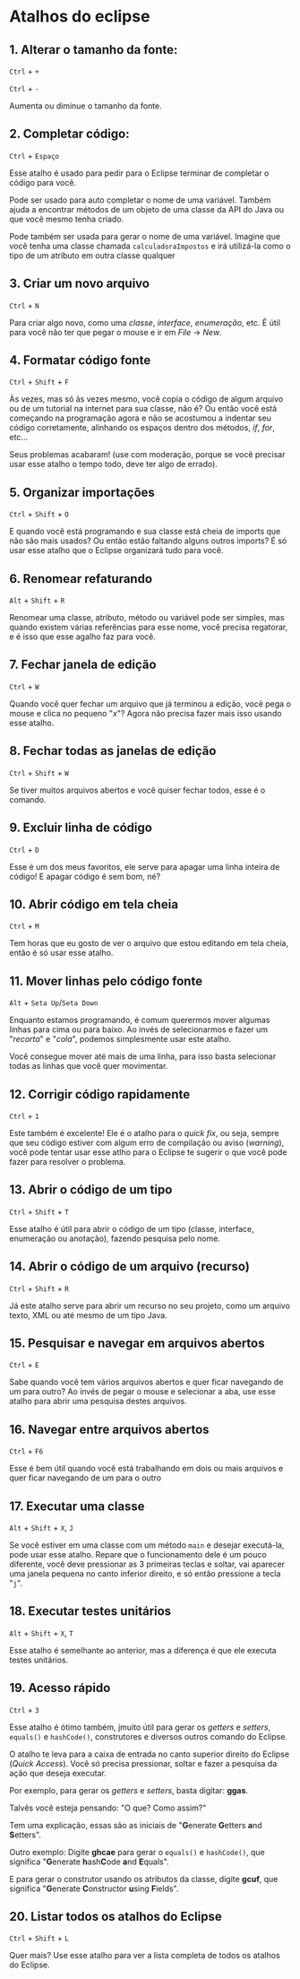 # Atalhos do eclipse

## 1. Alterar o tamanho da fonte:
  
```Ctrl``` + ```+```

```Ctrl``` + ```-```

Aumenta ou diminue o tamanho da fonte.

## 2. Completar código:

```Ctrl``` + ```Espaço```

Esse atalho é usado para pedir para o Eclipse terminar de completar o código para você.

Pode ser usado para auto completar o nome de uma variável. Também ajuda a encontrar métodos de um objeto de uma classe da API do Java ou que você mesmo tenha criado.

Pode também ser usada para gerar o nome de uma variável. Imagine que você tenha uma classe chamada ```calculadoraImpostos``` e irá utilizá-la como o tipo de um atributo em outra classe qualquer

## 3. Criar um novo arquivo

```Ctrl``` + ```N```

Para criar algo novo, como uma *classe*, *interface*, *enumeração*, etc. É útil para você não ter que pegar o mouse e ir em *File* -> *New*.

## 4. Formatar código fonte

```Ctrl``` + ```Shift``` + ```F```

Às vezes, mas só às vezes mesmo, você copia o código de algum arquivo ou de um tutorial na internet para sua classe, não é? Ou então você está começando na programação agora e não se acostumou a indentar seu código corretamente, alinhando os espaços dentro dos métodos, *if*, *for*, etc...

Seus problemas acabaram! (use com moderação, porque se você precisar usar esse atalho o tempo todo, deve ter algo de errado).

## 5. Organizar importações

```Ctrl``` + ```Shift``` + ```O```

E quando você está programando e sua classe está cheia de imports que não são mais usados? Ou então estão faltando alguns outros imports? É só usar esse atalho que o Eclipse organizará tudo para você.

## 6. Renomear refaturando

```Alt``` + ```Shift``` + ```R```

Renomear uma classe, atributo, método ou variável pode ser simples, mas quando existem várias referências para esse nome, você precisa regatorar, e é isso que esse agalho faz para você.

## 7. Fechar janela de edição

```Ctrl``` + ```W```

Quando você quer fechar um arquivo que já terminou a edição, você pega o mouse e clica no pequeno "*x*"? Agora não precisa fazer mais isso usando esse atalho.

## 8. Fechar todas as janelas de edição

```Ctrl``` + ```Shift``` + ```W```

Se tiver muitos arquivos abertos e você quiser fechar todos, esse é o comando.

## 9. Excluir linha de código

```Ctrl``` + ```D```

Esse é um dos meus favoritos, ele serve para apagar uma linha inteira de código! E apagar código é sem bom, né?

## 10. Abrir código em tela cheia

```Ctrl``` + ```M```

Tem horas que eu gosto de ver o arquivo que estou editando em tela cheia, então é só usar esse atalho.

## 11. Mover linhas pelo código fonte

```Alt``` + ```Seta Up```/```Seta Down```

Enquanto estamos programando, é comum querermos mover algumas linhas para cima ou para baixo. Ao invés de selecionarmos e fazer um "*recorta*" e "*cola*", podemos simplesmente usar este atalho.

Você consegue mover até mais de uma linha, para isso basta selecionar todas as linhas que você quer movimentar.

## 12. Corrigir código rapidamente

```Ctrl``` + ```1```

Este também é excelente! Ele é o atalho para o *quick fix*, ou seja, sempre que seu código estiver com algum erro de compilação ou aviso (*warning*), você pode tentar usar esse atlho para o Eclipse te sugerir o que você pode fazer para resolver o problema.

## 13. Abrir o código de um tipo

```Ctrl``` + ```Shift``` + ```T```

Esse atalho é útil para abrir o código de um tipo (classe, interface, enumeração ou anotação), fazendo pesquisa pelo nome.

## 14. Abrir o código de um arquivo (recurso)

```Ctrl``` + ```Shift``` + ```R```

Já este atalho serve para abrir um recurso no seu projeto, como um arquivo texto, XML ou até mesmo de um tipo Java.

## 15. Pesquisar e navegar em arquivos abertos

```Ctrl``` + ```E```

Sabe quando você tem vários arquivos abertos e quer ficar navegando de um para outro? Ao invés de pegar o mouse e selecionar a aba, use esse atalho para abrir uma pesquisa destes arquivos.

## 16. Navegar entre arquivos abertos

```Ctrl``` + ```F6```

Esse é bem útil quando você está trabalhando em dois ou mais arquivos e quer ficar navegando de um para o outro

## 17. Executar uma classe

```Alt``` + ```Shift``` + ```X```, ```J```

Se você estiver em uma classe com um método ```main``` e desejar executá-la, pode usar esse atalho. Repare que o funcionamento dele é um pouco diferente, você deve pressionar as 3 primeiras teclas e soltar, vai aparecer uma janela pequena no canto inferior direito, e só então pressione a tecla "```j```".

## 18. Executar testes unitários

```Alt``` + ```Shift``` + ```X```, ```T```

Esse atalho é semelhante ao anterior, mas a diferença é que ele executa testes unitários.

## 19. Acesso rápido

```Ctrl``` + ```3```

Esse atalho é ótimo também, jmuito útil para gerar os *getters* e *setters*, ```equals()``` e ```hashCode()```, construtores e diversos outros comando do Eclipse.

O atalho te leva para a caixa de entrada no canto superior direito do Eclipse (*Quick Access*). Você só precisa pressionar, soltar e fazer a pesquisa da ação que deseja executar.

Por exemplo, para gerar os *getters* e *setters*, basta digitar: **ggas**.

Talvês você esteja pensando: "O que? Como assim?"

Tem uma explicação, essas são as iniciais de "**G**enerate **G**etters **a**nd **S**etters".

Outro exemplo: Digite **ghcae** para gerar o ```equals()``` e ```hashCode()```, que significa "**G**enerate **h**ash**C**ode **a**nd **E**quals".

E para gerar o construtor usando os atributos da classe, digite **gcuf**, que significa "**G**enerate **C**onstructor **u**sing **F**ields".

## 20. Listar todos os atalhos do Eclipse

```Ctrl``` + ```Shift``` + ```L```

Quer mais? Use esse atalho para ver a lista completa de todos os atalhos do Eclipse.